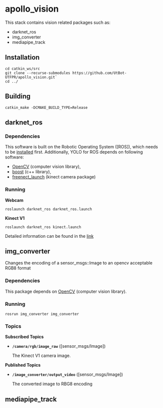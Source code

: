 # apollo_vision
This stack contains vision related packages such as:
- darknet_ros
- img_converter
- mediapipe_track

## Installation

    cd catkin_ws/src
    git clone --recurse-submodules https://github.com/UtBot-UTFPR/apollo_vision.git`
    cd ../

## Building

    catkin_make -DCMAKE_BUILD_TYPE=Release

## darknet_ros

### Dependencies

This software is built on the Robotic Operating System ([ROS]), which needs to be [installed](http://wiki.ros.org) first. Additionally, YOLO for ROS depends on following software:

- [OpenCV](http://opencv.org/) (computer vision library),
- [boost](http://www.boost.org/) (c++ library),
- [freenect_launch](https://github.com/ros-drivers/freenect_stack) (kinect camera package)

### Running

**Webcam**

``
roslaunch darknet_ros darknet_ros.launch
``

**Kinect V1**

``
roslaunch darknet_ros kinect.launch
``

Detailed information can be found in the [link](https://github.com/gustavo-fardo/darknet_ros)

## img_converter

Changes the encoding of a sensor_msgs::Image to an opencv acceptable RGB8 format

### Dependencies

This package depends on [OpenCV](http://opencv.org/) (computer vision library).

### Running

``rosrun img_converter img_converter``

### Topics

**Subscribed Topics**

* **`/camera/rgb/image_raw`** ([sensor_msgs/Image])

    The Kinect V1 camera image.

**Published Topics**

* **`/image_converter/output_video`** ([sensor_msgs/Image])

    The converted image to RBG8 encoding

## mediapipe_track
